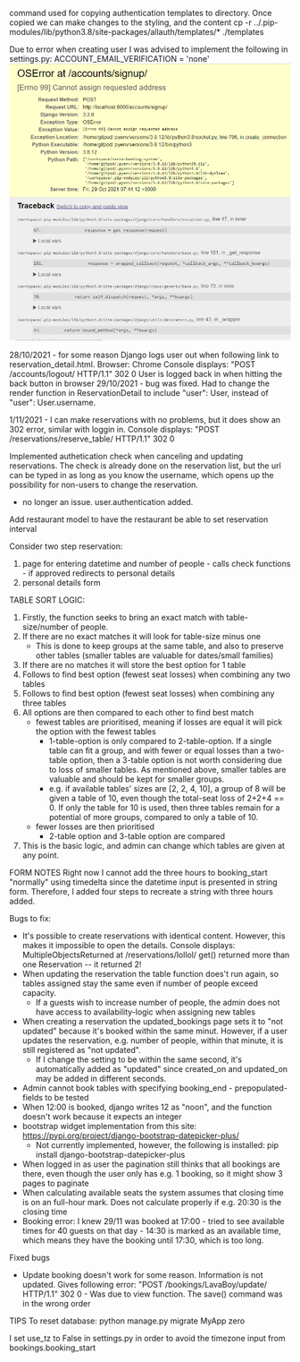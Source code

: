 command used for copying authentication templates to directory. Once copied we can make changes to the styling, and the content
cp -r ../.pip-modules/lib/python3.8/site-packages/allauth/templates/* ./templates

Due to error when creating user I was advised to implement the following in settings.py:
ACCOUNT_EMAIL_VERIFICATION = 'none'
![registration error](/static/images/readme-pictures/registration-error.png "error when registering a user")

28/10/2021 - for some reason Django logs user out when following link to reservation_detail.html.
Browser: Chrome
Console displays: "POST /accounts/logout/ HTTP/1.1" 302 0
User is logged back in when hitting the back button in browser
29/10/2021 - bug was fixed. Had to change the render function in ReservationDetail to include "user": User, instead of "user": User.username.

1/11/2021 - I can make reservations with no problems, but it does show an 302 error, similar with loggin in.
Console displays: "POST /reservations/reserve_table/ HTTP/1.1" 302 0

Implemented authetication check when canceling and updating reservations. The check is already done on the reservation list, but the url can be typed in as long as you know the username, which opens up the possibility for non-users to change the reservation.
-   no longer an issue. user.authentication added.

Add restaurant model to have the restaurant be able to set reservation interval

Consider two step reservation:
1. page for entering datetime and number of people - calls check functions - if approved redirects to personal details
2. personal details form

TABLE SORT LOGIC:
1. Firstly, the function seeks to bring an exact match with table-size/number of people.
2. If there are no exact matches it will look for table-size minus one
    - This is done to keep groups at the same table, and also to preserve other tables (smaller tables are valuable for dates/small families)
3. If there are no matches it will store the best option for 1 table
4. Follows to find best option (fewest seat losses) when combining any two tables
5. Follows to find best option (fewest seat losses) when combining any three tables
6. All options are then compared to each other to find best match
    - fewest tables are prioritised, meaning if losses are equal it will pick the option with the fewest tables
        - 1-table-option is only compared to 2-table-option. If a single table can fit a group, and with fewer or equal losses than a two-table option, then a 3-table option is not worth considering due to loss of smaller tables. As mentioned above, smaller tables are valuable and should be kept for smaller groups.
        - e.g. if available tables' sizes are [2, 2, 4, 10], a group of 8 will be given a table of 10, even though the total-seat loss of 2+2+4 == 0. If only the table for 10 is used, then three tables remain for a potential of more groups, compared to only a table of 10.
    - fewer losses are then prioritised
        - 2-table option and 3-table option are compared
7. This is the basic logic, and admin can change which tables are given at any point.

FORM NOTES
Right now I cannot add the three hours to booking_start "normally" using timedelta since the datetime input is presented in string form. Therefore, I added four steps to recreate a string with three hours added.

Bugs to fix:
- It's possible to create reservations with identical content. However, this makes it impossible to open the details. Console displays: MultipleObjectsReturned at /reservations/lollol/
get() returned more than one Reservation -- it returned 2!
- When updating the reservation the table function does't run again, so tables assigned stay the same even if number of people exceed capacity.
    - If a guests wish to increase number of people, the admin does not have access to availability-logic when assigning new tables
- When creating a reservation the updated_bookings page sets it to "not updated" because it's booked within the same minut. However, if a user updates the reservation, e.g. number of people, within that minute, it is still registered as "not updated".
    - If I change the setting to be within the same second, it's automatically added as "updated" since created_on and updated_on may be added in different seconds.
- Admin cannot book tables with specifying booking_end - prepopulated-fields to be tested
- When 12:00 is booked, django writes 12 as "noon", and the function doesn't work because it expects an integer
- bootstrap widget implementation from this site: https://pypi.org/project/django-bootstrap-datepicker-plus/
    - Not currently implemented, however, the following is installed: pip install django-bootstrap-datepicker-plus
- When logged in as user the pagination still thinks that all bookings are there, even though the user only has e.g. 1 booking, so it might show 3 pages to paginate
- When calculating available seats the system assumes that closing time is on an full-hour mark. Does not calculate properly if e.g. 20:30 is the closing time
- Booking error: I knew 29/11 was booked at 17:00 - tried to see available times for 40 guests on that day - 14:30 is marked as an available time, which means they have the booking until 17:30, which is too long.


Fixed bugs
- Update booking doesn't work for some reason. Information is not updated. Gives following error: "POST /bookings/LavaBoy/update/ HTTP/1.1" 302 0 - Was due to view function. The save() command was in the wrong order

TIPS
To reset database: python manage.py migrate MyApp zero

I set use_tz to False in settings.py in order to avoid the timezone input from bookings.booking_start
